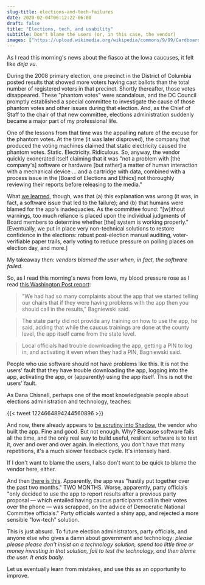 ```yaml
---
slug-title: elections-and-tech-failures
date: 2020-02-04T06:12:22-06:00
draft: false
title: "Elections, tech, and usability"
subtitle: Don't blame the users (or, in this case, the vendor)
images: ["https://upload.wikimedia.org/wikipedia/commons/9/99/Cardboard_ballot_box_-_Smithsonian.jpg"]
---
```


As I read this morning's news about the fiasco at the Iowa caucuses, it felt like *deja vu*.

During the 2008 primary election, one precinct in the District of Columbia posted results that showed more voters having cast ballots than the total number of registered voters in that precinct. Shortly thereafter, those votes disappeared. These "phantom votes" were scandalous, and the DC Council promptly established a special committee to investigate the cause of those phantom votes and other issues during that election. And, as the Chief of Staff to the chair of that new committee, elections administration suddenly became a major part of my professional life.

One of the lessons from that time was the appalling nature of the excuse for the phantom votes. At the time (it was later disproved), the company that produced the voting machines claimed that static electricity caused the phantom votes. Static. Electricity. Ridiculous. So, anyway, the vendor quickly exonerated itself claiming that it was "not a problem with [the company's] software or hardware [but rather] a matter of human interaction with a mechanical device ... and a cartridge with data, combined with a process issue in the [Board of Elections and Ethics] not thoroughly reviewing their reports before releasing to the media."

What [we learned](http://dcwatch.com/govern/boee081008.htm#Preliminary%20Findings), though, was that (a) this explanation was wrong (it was, in fact, a software issue that led to the failure); and (b) that humans were blamed for the app's inadequacies. As the committee found: "[w]ithout warnings, too much reliance is placed upon the individual judgments of Board members to determine whether [the] system is working properly." [Eventually, we put in place very non-technical solutions to restore confidence in the elections: robust post-election manual auditing, voter-verifiable paper trails, early voting to reduce pressure on polling places on election day, and more.]

My takeaway then: *vendors blamed the user when, in fact, the software failed*.

So, as I read this morning's news from Iowa, my blood pressure rose as I read [this Washington Post report](https://www.washingtonpost.com/politics/iowa-caucuses-2020-live-updates/2020/02/04/23561bd6-4707-11ea-bc78-8a18f7afcee7_story.html):

> "We had had so many complaints about the app that we started telling our chairs that if they were having problems with the app then you should call in the results," Bagniewski said.

> The state party did not provide any training on how to use the app, he said, adding that while the caucus trainings are done at the county level, the app itself came from the state level.

> Local officials had trouble downloading the app, getting a PIN to log in, and activating it even when they had a PIN, Bagniewski said.

People who use software should not have problems like this. It is not the users' fault that they have trouble downloading the app, logging into the app, activating the app, or (apparently) using the app itself. This is not the users' fault.

As Dana Chisnell, perhaps one of the most knowledgeable people about elections administration and technology, teaches:

{{< tweet 1224664894244560896 >}}

And now, there already appears to [be scrutiny into Shadow](https://venturebeat.com/2020/02/04/mysterious-startup-shadow-under-scrutiny-after-iowa-caucus-meltdown/), the vendor who built the app. Fine and good. But not enough. Why? Because software fails all the time, and the only real way to build useful, resilient software is to test it, over and over and over again. In elections, you don't have that many repetitions, it's a much slower feedback cycle. It's intensely hard.

If I don't want to blame the users, I also don't want to be quick to blame the vendor here, either.

And then [there is this](https://www.nytimes.com/2020/02/03/us/politics/iowa-caucuses.html). Apparently, the app was "hastily put together over the past two months." TWO MONTHS. Worse, apparently, party officials "only decided to use the app to report results after a previous party proposal — which entailed having caucus participants call in their votes over the phone — was scrapped, on the advice of Democratic National Committee officials." Party officials wanted a shiny app, and rejected a more sensible "low-tech" solution.

This is just absurd. To future election administrators, party officials, and anyone else who gives a damn about government and technology: *please please please don't insist on a technology solution, spend too little time or money investing in that solution, fail to test the technology, and then blame the user. It ends badly.*

Let us eventually learn from mistakes, and use this as an opportunity to improve.
